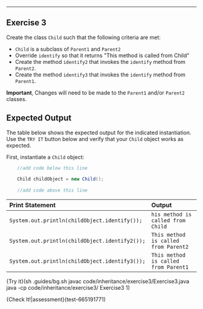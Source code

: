 ----------

## Exercise 3

Create the class `Child` such that the following criteria are met:
* `Child` is a subclass of `Parent1` and `Parent2`
* Override `identify` so that it returns "This method is called from Child"
* Create the method `identify2` that invokes the `identify` method from `Parent2`.
* Create the method `identify3` that invokes the `identify` method from `Parent1`.

**Important**, Changes will need to be made to the `Parent1` and/or `Parent2` classes.

## Expected Output

The table below shows the expected output for the indicated instantiation. Use the `TRY IT` button below and verify that your `Child` object works as expected.

First, instantiate a `Child` object:

```java
    //add code below this line
  
    Child childObject = new Child();
  
    //add code above this line
```

|Print Statement|Output|
|:--------------|:-----|
|`System.out.println(childObject.identify());`|`his method is called from Child`|
|`System.out.println(childObject.identify2());`|`This method is called from Parent2`|
|`System.out.println(childObject.identify3());`|`This method is called from Parent1`|

{Try it}(sh .guides/bg.sh javac code/inheritance/exercise3/Exercise3.java java -cp code/inheritance/exercise3/ Exercise3 1)

{Check It!|assessment}(test-665191771)
